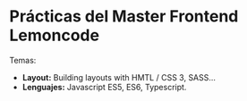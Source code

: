 # Prácticas del Master Frontend Lemoncode

Temas:
  - **Layout:** Building layouts with HMTL / CSS 3, SASS...
  - **Lenguajes:** Javascript ES5, ES6, Typescript.
